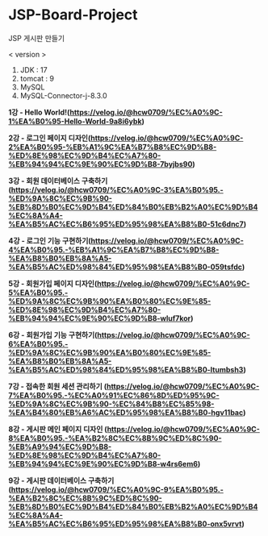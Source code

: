 # JSP-Board-Project
JSP 게시판 만들기

< version >
1. JDK : 17
2. tomcat : 9
3. MySQL
4. MySQL-Connector-j-8.3.0

**1강 - Hello World!(https://velog.io/@hcw0709/%EC%A0%9C-1%EA%B0%95-Hello-World-9a8i6ybk)**

**2강 - 로그인 페이지 디자인(https://velog.io/@hcw0709/%EC%A0%9C-2%EA%B0%95-%EB%A1%9C%EA%B7%B8%EC%9D%B8-%ED%8E%98%EC%9D%B4%EC%A7%80-%EB%94%94%EC%9E%90%EC%9D%B8-7byjbs90)**

**3강 - 회원 데이터베이스 구축하기(https://velog.io/@hcw0709/%EC%A0%9C-3%EA%B0%95.-%ED%9A%8C%EC%9B%90-%EB%8D%B0%EC%9D%B4%ED%84%B0%EB%B2%A0%EC%9D%B4%EC%8A%A4-%EA%B5%AC%EC%B6%95%ED%95%98%EA%B8%B0-51c6dnc7)**

**4강 - 로그인 기능 구현하기(https://velog.io/@hcw0709/%EC%A0%9C-4%EA%B0%95.-%EB%A1%9C%EA%B7%B8%EC%9D%B8-%EA%B8%B0%EB%8A%A5-%EA%B5%AC%ED%98%84%ED%95%98%EA%B8%B0-059tsfdc)**

**5강 - 회원가입 페이지 디자인(https://velog.io/@hcw0709/%EC%A0%9C-5%EA%B0%95.-%ED%9A%8C%EC%9B%90%EA%B0%80%EC%9E%85-%ED%8E%98%EC%9D%B4%EC%A7%80-%EB%94%94%EC%9E%90%EC%9D%B8-wluf7kor)**

**6강 - 회원가입 기능 구현하기(https://velog.io/@hcw0709/%EC%A0%9C-6%EA%B0%95.-%ED%9A%8C%EC%9B%90%EA%B0%80%EC%9E%85-%EA%B8%B0%EB%8A%A5-%EA%B5%AC%ED%98%84%ED%95%98%EA%B8%B0-ltumbsh3)**

**7강 - 접속한 회원 세션 관리하기 (https://velog.io/@hcw0709/%EC%A0%9C-7%EA%B0%95.-%EC%A0%91%EC%86%8D%ED%95%9C-%ED%9A%8C%EC%9B%90-%EC%84%B8%EC%85%98-%EA%B4%80%EB%A6%AC%ED%95%98%EA%B8%B0-hgv11bac)**

**8강 - 게시판 메인 페이지 디자인 (https://velog.io/@hcw0709/%EC%A0%9C-8%EA%B0%95.-%EA%B2%8C%EC%8B%9C%ED%8C%90-%EB%A9%94%EC%9D%B8-%ED%8E%98%EC%9D%B4%EC%A7%80-%EB%94%94%EC%9E%90%EC%9D%B8-w4rs6em6)**

**9강 - 게시판 데이터베이스 구축하기 (https://velog.io/@hcw0709/%EC%A0%9C-9%EA%B0%95.-%EA%B2%8C%EC%8B%9C%ED%8C%90-%EB%8D%B0%EC%9D%B4%ED%84%B0%EB%B2%A0%EC%9D%B4%EC%8A%A4-%EA%B5%AC%EC%B6%95%ED%95%98%EA%B8%B0-onx5vrvt)**
